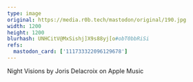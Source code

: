 ```yaml
---
type: image
original: https://media.r0b.tech/mastodon/original/190.jpg
width: 1200
height: 1200
blurhash: UNHCitV@MxSishj]X9s88yj[o#obT0bbRiSi
refs:
  mastodon_card: ['111733322096129678']
---
```


Night Visions by Joris Delacroix on Apple Music
